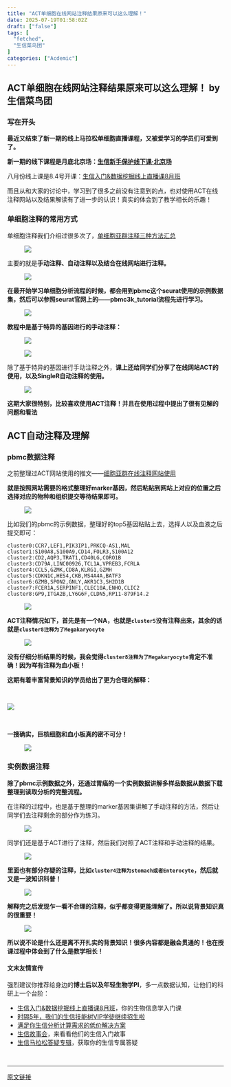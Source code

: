 ```yaml
---
title: "ACT单细胞在线网站注释结果原来可以这么理解！"
date: 2025-07-19T01:58:02Z
draft: ["false"]
tags: [
  "fetched",
  "生信菜鸟团"
]
categories: ["Acdemic"]
---
```

ACT单细胞在线网站注释结果原来可以这么理解！ by 生信菜鸟团
------
<div><section data-tool="mdnice编辑器" data-website="https://www.mdnice.com" data-pm-slice="0 0 []"><h3 data-tool="mdnice编辑器"><span data-cacheurl="" data-remoteid=""></span><span></span><span><span leaf="">写在开头</span></span><span></span></h3><p data-tool="mdnice编辑器"><strong><span leaf="">最近又结束了新一期的线上马拉松单细胞直播课程，又被爱学习的学员们可爱到了。</span></strong></p><p data-tool="mdnice编辑器"><strong><span leaf="">新一期的线下课程是月底北京场：<a target="_blank" href="https://mp.weixin.qq.com/s?__biz=MzAxMDkxODM1Ng==&amp;mid=2247543972&amp;idx=1&amp;sn=f8f4d676a921c177ea4c5af0d23c384b&amp;scene=21#wechat_redirect" textvalue="生信新手保护线下课·北京场" data-itemshowtype="0" linktype="text" data-linktype="2">生信新手保护线下课·北京场</a></span></strong></p><section><span leaf=""><span textstyle="">八月份线上课是8.4号开课：</span><a target="_blank" href="https://mp.weixin.qq.com/s?__biz=MzAxMDkxODM1Ng==&amp;mid=2247544311&amp;idx=1&amp;sn=d41b5838e799f52280e78703135bb603&amp;scene=21#wechat_redirect" textvalue="生信入门&amp;数据挖掘线上直播课8月班" data-itemshowtype="0" linktype="text" data-linktype="2"><span textstyle="">生信入门&amp;数据挖掘线上直播课8月班</span></a></span></section><p data-tool="mdnice编辑器"><span leaf=""><span textstyle="">而且从和大家的讨论中，学习到了很多之前没有注意到的点，也对使用ACT在线注释网站以及结果解读有了进一步的认识！真实的体会到了教学相长的乐趣！</span></span></p><h3 data-tool="mdnice编辑器"><span data-cacheurl="" data-remoteid=""></span><span></span><span><span leaf="">单细胞注释的常用方式</span></span><span></span></h3><p data-tool="mdnice编辑器"><span leaf="">单细胞注释我们介绍过很多次了，<a target="_blank" href="https://mp.weixin.qq.com/s?__biz=MzkxOTI0Mjc3Mw==&amp;mid=2247487506&amp;idx=1&amp;sn=2200b05e0fa78421fcbcc939e2e5db62&amp;scene=21#wechat_redirect" textvalue="" linktype="text" data-linktype="2">单细胞亚群注释三种方法汇总</a></span></p><figure data-tool="mdnice编辑器"><span leaf=""><img data-imgfileid="100011227" data-ratio="1.0083333333333333" data-src="https://mmbiz.qpic.cn/sz_mmbiz_png/icQem1PXnP9ZJlFsFNwpQQCOyN7PLjSvMeTMIEUEs4FtmSFGZHtaicDQv2AmvSsKmcJXga5FG5Jokoicg5IoYRzHw/640?wx_fmt=png&amp;from=appmsg" data-type="png" data-w="1080" src="https://mmbiz.qpic.cn/sz_mmbiz_png/icQem1PXnP9ZJlFsFNwpQQCOyN7PLjSvMeTMIEUEs4FtmSFGZHtaicDQv2AmvSsKmcJXga5FG5Jokoicg5IoYRzHw/640?wx_fmt=png&amp;from=appmsg"></span></figure><p data-tool="mdnice编辑器"><span leaf="">主要的就是</span><strong><span leaf="">手动注释、自动注释以及结合在线网站进行注释。</span></strong></p><figure data-tool="mdnice编辑器"><span leaf=""><img data-imgfileid="100011230" data-ratio="0.5277777777777778" data-src="https://mmbiz.qpic.cn/sz_mmbiz_png/icQem1PXnP9ZJlFsFNwpQQCOyN7PLjSvMnGqwOT6o8B6SjZWOg598TrMZQDeibuXCvtlEvnfVfHxhH4r9mlpPufA/640?wx_fmt=png&amp;from=appmsg" data-type="png" data-w="1080" src="https://mmbiz.qpic.cn/sz_mmbiz_png/icQem1PXnP9ZJlFsFNwpQQCOyN7PLjSvMnGqwOT6o8B6SjZWOg598TrMZQDeibuXCvtlEvnfVfHxhH4r9mlpPufA/640?wx_fmt=png&amp;from=appmsg"></span></figure><p data-tool="mdnice编辑器"><strong><span leaf="">在最开始学习单细胞分析流程的时候，都会用到pbmc这个seurat使用的示例数据集，然后可以参照seurat官网上的——pbmc3k_tutorial流程先进行学习。</span></strong></p><figure data-tool="mdnice编辑器"><span leaf=""><img data-src="https://mmbiz.qpic.cn/sz_mmbiz_png/icQem1PXnP9ZJlFsFNwpQQCOyN7PLjSvM1oKGIFp49WnLWLz0N4tB2icHOibwiaUWFXAWKyoj5GeVIZz4Lt7BYaySg/640?wx_fmt=png&amp;from=appmsg" data-ratio="0.7305555555555555" data-type="png" data-w="1080" data-imgfileid="100011228" src="https://mmbiz.qpic.cn/sz_mmbiz_png/icQem1PXnP9ZJlFsFNwpQQCOyN7PLjSvM1oKGIFp49WnLWLz0N4tB2icHOibwiaUWFXAWKyoj5GeVIZz4Lt7BYaySg/640?wx_fmt=png&amp;from=appmsg"></span></figure><p data-tool="mdnice编辑器"><strong><span leaf="">教程中是基于特异的基因进行的手动注释：</span></strong></p><figure data-tool="mdnice编辑器"><span leaf=""><img data-imgfileid="100011231" data-ratio="0.5574074074074075" data-src="https://mmbiz.qpic.cn/sz_mmbiz_png/icQem1PXnP9ZJlFsFNwpQQCOyN7PLjSvMaqwwCEGibmWZTlC54ibXJ9wZHEaBuKQtU6EkkoyGdJaZ0BGibgEOaEMDg/640?wx_fmt=png&amp;from=appmsg" data-type="png" data-w="1080" src="https://mmbiz.qpic.cn/sz_mmbiz_png/icQem1PXnP9ZJlFsFNwpQQCOyN7PLjSvMaqwwCEGibmWZTlC54ibXJ9wZHEaBuKQtU6EkkoyGdJaZ0BGibgEOaEMDg/640?wx_fmt=png&amp;from=appmsg"></span></figure><figure data-tool="mdnice编辑器"><span leaf=""><img data-src="https://mmbiz.qpic.cn/sz_mmbiz_png/icQem1PXnP9ZJlFsFNwpQQCOyN7PLjSvMCLG87ficWgSksuiaT10llznAicFNibXcYuDlVZJq71FX0Qyicdf8wxWwc4g/640?wx_fmt=png&amp;from=appmsg" data-ratio="0.5555555555555556" data-type="png" data-w="1080" data-imgfileid="100011229" src="https://mmbiz.qpic.cn/sz_mmbiz_png/icQem1PXnP9ZJlFsFNwpQQCOyN7PLjSvMCLG87ficWgSksuiaT10llznAicFNibXcYuDlVZJq71FX0Qyicdf8wxWwc4g/640?wx_fmt=png&amp;from=appmsg"></span></figure><p data-tool="mdnice编辑器"><span leaf="">除了基于特异的基因进行手动注释之外，</span><strong><span leaf="">课上还给同学们分享了在线网站ACT的使用，以及SingleR自动注释的使用。</span></strong></p><figure data-tool="mdnice编辑器"><span leaf=""><img data-src="https://mmbiz.qpic.cn/sz_mmbiz_png/icQem1PXnP9ZJlFsFNwpQQCOyN7PLjSvMkmYZ1lHZPK55ysKafgXRPfABctg6gfZGKcllQAgINcf1IpPqJUXJicg/640?wx_fmt=png&amp;from=appmsg" data-ratio="0.5796296296296296" data-type="png" data-w="1080" data-imgfileid="100011235" src="https://mmbiz.qpic.cn/sz_mmbiz_png/icQem1PXnP9ZJlFsFNwpQQCOyN7PLjSvMkmYZ1lHZPK55ysKafgXRPfABctg6gfZGKcllQAgINcf1IpPqJUXJicg/640?wx_fmt=png&amp;from=appmsg"></span></figure><p data-tool="mdnice编辑器"><strong><span leaf="">这期大家很特别，比较喜欢使用ACT注释！并且在使用过程中提出了很有见解的问题和看法</span></strong></p><h2 data-cacheurl="" data-remoteid="" data-tool="mdnice编辑器"><span></span><span><span leaf="">ACT自动注释及理解</span></span><span></span></h2><h3 data-tool="mdnice编辑器"><span data-cacheurl="" data-remoteid=""></span><span></span><span><span leaf="">pbmc数据注释</span></span><span></span></h3><p data-tool="mdnice编辑器"><span leaf="">之前整理过ACT网站使用的推文——<a target="_blank" href="https://mp.weixin.qq.com/s?__biz=MzkxOTI0Mjc3Mw==&amp;mid=2247486759&amp;idx=1&amp;sn=fa0dbca7a9e3a7e9e00e6909395465ee&amp;scene=21#wechat_redirect" textvalue="" linktype="text" data-linktype="2">细胞亚群在线注释网站使用</a></span></p><p data-tool="mdnice编辑器"><strong><span leaf="">就是按照网站需要的格式整理好marker基因，然后粘贴到网站上对应的位置之后选择对应的物种和组织提交等待结果即可。</span></strong></p><figure data-tool="mdnice编辑器"><span leaf=""><img data-imgfileid="100011236" data-ratio="0.5814814814814815" data-src="https://mmbiz.qpic.cn/sz_mmbiz_png/icQem1PXnP9ZJlFsFNwpQQCOyN7PLjSvMQnymSuJmQONqO90pgwT4yrZRh7HK1xWjYIZGxwpytkn3xqGJpUJYBw/640?wx_fmt=png&amp;from=appmsg" data-type="png" data-w="1080" src="https://mmbiz.qpic.cn/sz_mmbiz_png/icQem1PXnP9ZJlFsFNwpQQCOyN7PLjSvMQnymSuJmQONqO90pgwT4yrZRh7HK1xWjYIZGxwpytkn3xqGJpUJYBw/640?wx_fmt=png&amp;from=appmsg"></span></figure><p data-tool="mdnice编辑器"><span leaf="">比如我们的pbmc的示例数据，整理好的top5基因粘贴上去，选择人以及血液之后提交即可：</span></p><pre data-tool="mdnice编辑器"><span data-cacheurl="" data-remoteid=""></span><code><span leaf="">cluster0:CCR7,LEF1,PIK3IP1,PRKCQ-AS1,MAL</span><span leaf=""><br></span><span leaf="">cluster1:S100A8,S100A9,CD14,FOLR3,S100A12</span><span leaf=""><br></span><span leaf="">cluster2:CD2,AQP3,TRAT1,CD40LG,CORO1B</span><span leaf=""><br></span><span leaf="">cluster3:CD79A,LINC00926,TCL1A,VPREB3,FCRLA</span><span leaf=""><br></span><span leaf="">cluster4:CCL5,GZMK,CD8A,KLRG1,GZMH</span><span leaf=""><br></span><span leaf="">cluster5:CDKN1C,HES4,CKB,MS4A4A,BATF3</span><span leaf=""><br></span><span leaf="">cluster6:GZMB,SPON2,GNLY,AKR1C3,SH2D1B</span><span leaf=""><br></span><span leaf="">cluster7:FCER1A,SERPINF1,CLEC10A,ENHO,CLIC2</span><span leaf=""><br></span><span leaf="">cluster8:GP9,ITGA2B,LY6G6F,CLDN5,RP11-879F14.2</span><span leaf=""><br></span></code></pre><figure data-tool="mdnice编辑器"><span leaf=""><img data-imgfileid="100011233" data-ratio="0.5972222222222222" data-src="https://mmbiz.qpic.cn/sz_mmbiz_png/icQem1PXnP9ZJlFsFNwpQQCOyN7PLjSvMHZLJGQ55dwaOIOvXgDmEazNdqz7qh4o2SJFlqsFibnCAeNE4Ml2GxuQ/640?wx_fmt=png&amp;from=appmsg" data-type="png" data-w="1080" src="https://mmbiz.qpic.cn/sz_mmbiz_png/icQem1PXnP9ZJlFsFNwpQQCOyN7PLjSvMHZLJGQ55dwaOIOvXgDmEazNdqz7qh4o2SJFlqsFibnCAeNE4Ml2GxuQ/640?wx_fmt=png&amp;from=appmsg"></span></figure><p data-tool="mdnice编辑器"><strong><span leaf="">ACT注释情况如下，首先是有一个NA，也就是</span><code><span leaf="">cluster5</span></code><span leaf="">没有注释出来，其余的话就是</span><code><span leaf="">cluster8注释为了Megakaryocyte</span></code></strong></p><figure data-tool="mdnice编辑器"><span leaf=""><img data-src="https://mmbiz.qpic.cn/sz_mmbiz_png/icQem1PXnP9ZJlFsFNwpQQCOyN7PLjSvMDV4tibic2oevcltKOgRia6mxezgibMuEx4uHTOz0JiajHB5mQ6wibD7PZicWg/640?wx_fmt=png&amp;from=appmsg" data-ratio="0.34407582938388626" data-type="png" data-w="1055" data-imgfileid="100011232" src="https://mmbiz.qpic.cn/sz_mmbiz_png/icQem1PXnP9ZJlFsFNwpQQCOyN7PLjSvMDV4tibic2oevcltKOgRia6mxezgibMuEx4uHTOz0JiajHB5mQ6wibD7PZicWg/640?wx_fmt=png&amp;from=appmsg"></span></figure><p data-tool="mdnice编辑器"><strong><span leaf="">没有仔细分析结果的时候，我会觉得</span><code><span leaf="">cluster8注释为了Megakaryocyte</span></code><span leaf="">肯定不准确！因为咩有注释为血小板！</span></strong></p><p data-tool="mdnice编辑器"><strong><span leaf="">这期有着丰富背景知识的学员给出了更为合理的解释：</span></strong></p><figure data-tool="mdnice编辑器"><span leaf=""><br></span></figure></section><section nodeleaf=""><img data-src="https://mmbiz.qpic.cn/sz_mmbiz_png/icQem1PXnP9ZJlFsFNwpQQCOyN7PLjSvMwdT0pJ1a0eG0zx7GibUxe8NcG0l61m4f4ccWKLRU3wM6mD8NbH9aSFw/640?wx_fmt=png&amp;from=appmsg" data-ratio="0.4689265536723164" data-s="300,640" data-type="png" data-w="1062" type="block" data-imgfileid="100011248" src="https://mmbiz.qpic.cn/sz_mmbiz_png/icQem1PXnP9ZJlFsFNwpQQCOyN7PLjSvMwdT0pJ1a0eG0zx7GibUxe8NcG0l61m4f4ccWKLRU3wM6mD8NbH9aSFw/640?wx_fmt=png&amp;from=appmsg"></section><section data-tool="mdnice编辑器" data-website="https://www.mdnice.com" data-pm-slice="0 0 []"><figure data-tool="mdnice编辑器"><span leaf=""><br></span></figure><p data-tool="mdnice编辑器"><strong><span leaf="">一搜确实，巨核细胞和血小板真的密不可分！</span></strong></p><figure data-tool="mdnice编辑器"><span leaf=""><img data-imgfileid="100011240" data-ratio="0.7993254637436762" data-src="https://mmbiz.qpic.cn/sz_mmbiz_png/icQem1PXnP9ZJlFsFNwpQQCOyN7PLjSvMJR7mic8HvLhTBTooGOiafMAV7NY4ThzqFu1AIPbHvTMlO0DibMQkIbGbw/640?wx_fmt=png&amp;from=appmsg" data-type="png" data-w="593" src="https://mmbiz.qpic.cn/sz_mmbiz_png/icQem1PXnP9ZJlFsFNwpQQCOyN7PLjSvMJR7mic8HvLhTBTooGOiafMAV7NY4ThzqFu1AIPbHvTMlO0DibMQkIbGbw/640?wx_fmt=png&amp;from=appmsg"></span></figure><h3 data-tool="mdnice编辑器"><span data-cacheurl="" data-remoteid=""></span><span></span><span><span leaf="">实例数据注释</span></span><span></span></h3><p data-tool="mdnice编辑器"><strong><span leaf="">除了pbmc示例数据之外，还通过胃癌的一个实例数据讲解多样品数据从数据下载整理到读取分析的完整流程。</span></strong></p><p data-tool="mdnice编辑器"><span leaf="">在注释的过程中，也是基于整理的marker基因集讲解了手动注释的方法，然后让同学们去注释剩余的部分作为练习。</span></p><figure data-tool="mdnice编辑器"><span leaf=""><img data-src="https://mmbiz.qpic.cn/sz_mmbiz_png/icQem1PXnP9ZJlFsFNwpQQCOyN7PLjSvMkMTicJ6HsrNfgXjcsLfaGRRU1c8ev7vwUdTW6F1qFC90AgBqJ6OaSHA/640?wx_fmt=png&amp;from=appmsg" data-ratio="1.8707627118644068" data-type="png" data-w="472" data-imgfileid="100011237" src="https://mmbiz.qpic.cn/sz_mmbiz_png/icQem1PXnP9ZJlFsFNwpQQCOyN7PLjSvMkMTicJ6HsrNfgXjcsLfaGRRU1c8ev7vwUdTW6F1qFC90AgBqJ6OaSHA/640?wx_fmt=png&amp;from=appmsg"></span></figure><p data-tool="mdnice编辑器"><span leaf="">同学们还是基于ACT进行了注释，然后我们对照了ACT注释和手动注释的结果。</span></p><figure data-tool="mdnice编辑器"><span leaf=""><img data-imgfileid="100011241" data-ratio="0.5185185185185185" data-src="https://mmbiz.qpic.cn/sz_mmbiz_png/icQem1PXnP9ZJlFsFNwpQQCOyN7PLjSvMnsMkEYYOf5Hau2BFVsk4EhviaJVpkT5xHjUOiaS0we3ic6AQygRa7be8Q/640?wx_fmt=png&amp;from=appmsg" data-type="png" data-w="1080" src="https://mmbiz.qpic.cn/sz_mmbiz_png/icQem1PXnP9ZJlFsFNwpQQCOyN7PLjSvMnsMkEYYOf5Hau2BFVsk4EhviaJVpkT5xHjUOiaS0we3ic6AQygRa7be8Q/640?wx_fmt=png&amp;from=appmsg"></span></figure><p data-tool="mdnice编辑器"><strong><span leaf="">里面也有部分存疑的注释，比如</span><code><span leaf="">cluster4注释为stomach或者Enterocyte</span></code><span leaf="">，然后就又是一波知识科普！</span></strong></p><figure data-tool="mdnice编辑器"><span leaf=""><img data-imgfileid="100011239" data-ratio="0.8638888888888889" data-src="https://mmbiz.qpic.cn/sz_mmbiz_png/icQem1PXnP9ZJlFsFNwpQQCOyN7PLjSvMV8kx0XmmcgfUG2jHHXUUaXe76poNSyTo7ic3MNriaMQS8mHfkxNJicr6w/640?wx_fmt=png&amp;from=appmsg" data-type="png" data-w="1080" src="https://mmbiz.qpic.cn/sz_mmbiz_png/icQem1PXnP9ZJlFsFNwpQQCOyN7PLjSvMV8kx0XmmcgfUG2jHHXUUaXe76poNSyTo7ic3MNriaMQS8mHfkxNJicr6w/640?wx_fmt=png&amp;from=appmsg"></span></figure><p data-tool="mdnice编辑器"><strong><span leaf="">解释完之后发现乍一看不合理的注释，似乎都变得更能理解了。所以说背景知识真的很重要！</span></strong></p><figure data-tool="mdnice编辑器"><span leaf=""><img data-src="https://mmbiz.qpic.cn/sz_mmbiz_png/icQem1PXnP9ZJlFsFNwpQQCOyN7PLjSvM1ricIq1fFrS8piaBhrtI6WO2kzVA2QMT6dsqsT2v0dzBZ5sI4S5ibkwoA/640?wx_fmt=png&amp;from=appmsg" data-ratio="0.21730382293762576" data-type="png" data-w="994" data-imgfileid="100011238" src="https://mmbiz.qpic.cn/sz_mmbiz_png/icQem1PXnP9ZJlFsFNwpQQCOyN7PLjSvM1ricIq1fFrS8piaBhrtI6WO2kzVA2QMT6dsqsT2v0dzBZ5sI4S5ibkwoA/640?wx_fmt=png&amp;from=appmsg"></span></figure><p data-tool="mdnice编辑器"><strong><span leaf="">所以说不论是什么还是离不开扎实的背景知识！很多内容都是融会贯通的！也在授课过程中体会到了什么是教学相长！</span></strong></p></section><section data-tool="mdnice编辑器" data-website="https://www.mdnice.com" data-pm-slice="0 0 []"><h4 data-tool="mdnice编辑器"><span leaf="">文末友情宣传</span></h4><p data-tool="mdnice编辑器"><span leaf="">强烈建议你推荐给身边的</span><strong><span leaf="">博士后以及年轻生物学PI</span></strong><span leaf="">，多一点数据认知，让他们的科研上一个台阶：</span></p><ul></ul></section><ul><li><section><span leaf=""><a target="_blank" href="https://mp.weixin.qq.com/s?__biz=MzAxMDkxODM1Ng==&amp;mid=2247544311&amp;idx=1&amp;sn=d41b5838e799f52280e78703135bb603&amp;scene=21#wechat_redirect" textvalue="生信入门&amp;数据挖掘线上直播课8月班" data-itemshowtype="0" linktype="text" data-linktype="2">生信入门&amp;数据挖掘线上直播课8月班</a><span textstyle="">，你的生物信息学入门课</span></span></section></li><li><section><span leaf=""><a target="_blank" href="https://mp.weixin.qq.com/s?__biz=MzAxMDkxODM1Ng==&amp;mid=2247525079&amp;idx=1&amp;sn=0b997af16a58195b4192691373048fd5&amp;scene=21#wechat_redirect" textvalue="时隔5年，我们的生信技能树VIP学徒继续招生啦" data-itemshowtype="0" linktype="text" data-linktype="2"><span textstyle="">时隔5年，我们的生信技能树VIP学徒继续招生啦</span></a></span></section></li><li><section><span leaf=""><a target="_blank" href="https://mp.weixin.qq.com/s?__biz=MzUzMTEwODk0Ng==&amp;mid=2247530048&amp;idx=1&amp;sn=28aa7bbd5e00521f79e074496a5f5d66&amp;scene=21#wechat_redirect" textvalue="满足你生信分析计算需求的低价解决方案" data-itemshowtype="0" linktype="text" data-linktype="2">满足你生信分析计算需求的低价解决方案</a></span></section></li><li><section><span leaf=""><a target="_blank" href="https://mp.weixin.qq.com/mp/appmsgalbum?__biz=MzAxMDkxODM1Ng==&amp;action=getalbum&amp;album_id=1679199708449144836&amp;scene=173&amp;subscene=207&amp;sessionid=1745492310&amp;enterid=1745492314&amp;from_msgid=2247541298&amp;from_itemidx=1&amp;count=3&amp;nolastread=1#wechat_redirect" textvalue="生信故事会" data-itemshowtype="0" linktype="text" data-linktype="2">生信故事会</a>，来看看他们的生信入门故事</span></section></li><li><section><span leaf=""><a target="_blank" href="https://mp.weixin.qq.com/mp/appmsgalbum?__biz=MzAxMDkxODM1Ng==&amp;action=getalbum&amp;album_id=3690970204957147140&amp;scene=173&amp;subscene=207&amp;sessionid=1745066271&amp;enterid=1745066274&amp;from_msgid=2247540702&amp;from_itemidx=1&amp;count=3&amp;nolastread=1#wechat_redirect" textvalue="生信马拉松答疑专辑" data-itemshowtype="0" linktype="text" data-linktype="2">生信马拉松答疑专辑</a>，获取你的生信专属答疑</span></section></li></ul><section><span leaf=""><br></span></section><p><mp-style-type data-value="3"></mp-style-type></p></div>  
<hr>
<a href="https://mp.weixin.qq.com/s/ypTTarsMyzkJbyd1FFpUEw",target="_blank" rel="noopener noreferrer">原文链接</a>

